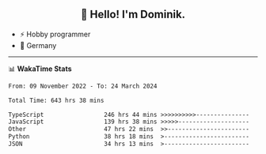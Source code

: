 <h2 align="center">👋 Hello! I'm Dominik.</h2>

- ⚡ Hobby programmer
- 📍 Germany

---
📊 **WakaTime Stats**
<!--START_SECTION:waka-->

```txt
From: 09 November 2022 - To: 24 March 2024

Total Time: 643 hrs 38 mins

TypeScript                 246 hrs 44 mins >>>>>>>>>>---------------   38.34 %
JavaScript                 139 hrs 38 mins >>>>>--------------------   21.70 %
Other                      47 hrs 22 mins  >>-----------------------   07.36 %
Python                     38 hrs 18 mins  >------------------------   05.95 %
JSON                       34 hrs 13 mins  >------------------------   05.32 %
```

<!--END_SECTION:waka-->
